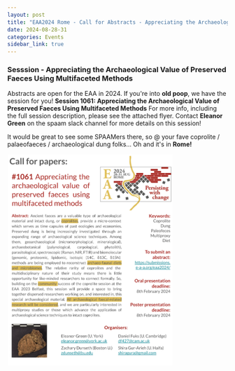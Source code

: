 ```yaml
---
layout: post
title: "EAA2024 Rome - Call for Abstracts - Appreciating the Archaeological Value of Preserved Faeces Using Multifaceted Methods"
date: 2024-08-28-31
categories: Events
sidebar_link: true
---
```


### Sesssion - Appreciating the Archaeological Value of Preserved Faeces Using Multifaceted Methods
Abstracts are open for the EAA in 2024. If you're into **old poop**, we have the session for you!
**Session 1061: Appreciating the Archaeological Value of Preserved Faeces Using Multifaceted Methods**
For more info, including the full session description, please see the attached flyer.
Contact **Eleanor Green** on the spaam slack channel for more details on this session!

It would be great to see some SPAAMers there, so @ your fave coprolite / palaeofaeces / archaeological dung folks... 
Oh and it's in **Rome!**

<img src="/assets/media/Session_1061_Coprolite.png" class="left" width="75%" >